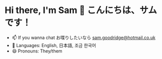 # Hi there, I'm Sam 👋 こんにちは、サムです！

- 📫 If you wanna chat お喋りしたいなら sam.goodridge@hotmail.co.uk
- 💬 Languages: English, 日本語, 조금 한국어
- 😄 Pronouns: They/them
